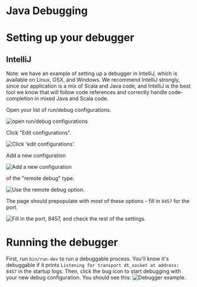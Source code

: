 # Java Debugging
# Setting up your debugger

## IntelliJ
Note: we have an example of setting up a debugger in IntelliJ, which is available on Linux, OSX, and Windows.  We recommend IntelliJ strongly, since our application is a mix of Scala and Java code, and IntelliJ is the best tool we know that will follow code references and correctly handle code-completion in mixed Java and Scala code.

Open your list of run/debug configurations.

![open run/debug configurations](https://i.imgur.com/LJHe43d.png)

Click "Edit configurations".

![Click 'edit configurations'.](https://imgur.com/pGgzgr9.png)

Add a new configuration

![Add a new configuration](https://imgur.com/ELrzsML.png)

of the "remote debug" type.

![Use the remote debug option.](https://imgur.com/t3GJtY2.png)

The page should prepopulate with most of these options - fill in `8457` for the port.

![Fill in the port, 8457, and check the rest of the settings.](https://i.imgur.com/hpWWwYp.png)

# Running the debugger

First, run `bin/run-dev` to run a debuggable process.  You'll know it's debuggable if it prints `Listening for transport dt_socket at address: 8457` in the startup logs.  Then, click the bug icon to start debugging with your new debug configuration.  You should see this:
![Debugger example.](https://imgur.com/NHbx2Km.png)
